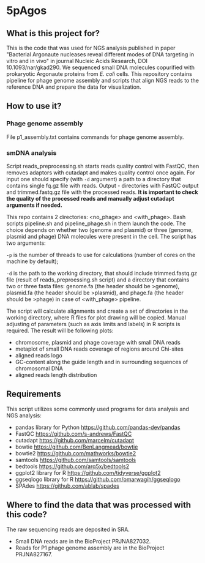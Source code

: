 # 5pAgos

## What is this project for?
This is the code that was used for NGS analysis published in paper "Bacterial Argonaute nucleases reveal different modes of DNA targeting in vitro and in vivo" in journal Nucleic Acids Research, DOI 10.1093/nar/gkad290.
We sequenced small DNA molecules copurified with prokaryotic Argonaute proteins from *E. coli* cells.
This repository contains pipeline for phage genome assembly and scripts that align NGS reads to the reference DNA and prepare the data for visualization.

## How to use it?

### Phage genome assembly
File p1_assembly.txt contains commands for phage genome assembly.

### smDNA analysis
Script reads_preprocessing.sh starts reads quality control with FastQC, then removes adaptors with cutadapt and makes quality control once again. For input one should specify (with `-d` argument) a path to a directory that contains single fq.gz file with reads. Output - directories with FastQC output and trimmed.fastq.gz file with the processed reads. **It is important to check the quality of the processed reads and manually adjust cutadapt arguments if needed.**

This repo contains 2 directories: <no_phage> and <with_phage>. Bash scripts pipeline.sh and pipeline_phage.sh in them launch the code. The choice depends on whether two (genome and plasmid) or three (genome, plasmid and phage) DNA molecules were present in the cell. The script has two arguments:
 
  `-p` is the number of threads to use for calculations (number of cores on the machine by default);
 
  `-d` is the path to the working directory, that should include trimmed.fastq.gz file (result of reads_preproessing.sh script) and a directory that contains two or three fasta files: genome.fa (the header should be >genome), plasmid.fa (the header should be >plasmid), and phage.fa (the header should be >phage) in case of <with_phage> pipeline.
 
The script will calculate alignments and create a set of directories in the working directory, where R files for plot drawing will be copied. Manual adjusting of parameters (such as axis limits and labels) in R scripts is required.
The result will be following plots:
- chromosome, plasmid and phage coverage with small DNA reads
- metaplot of small DNA reads coverage of regions around Chi-sites
- aligned reads logo
- GC-content along the guide length and in surrounding sequences of chromosomal DNA
- aligned reads length distribution

## Requirements
This script utilizes some commonly used programs for data analysis and NGS analysis:
- pandas library for Python https://github.com/pandas-dev/pandas
- FastQC https://github.com/s-andrews/FastQC
- cutadapt https://github.com/marcelm/cutadapt
- bowtie https://github.com/BenLangmead/bowtie
- bowtie2 https://github.com/mathworks/bowtie2
- samtools https://github.com/samtools/samtools
- bedtools https://github.com/arq5x/bedtools2
- ggplot2 library for R https://github.com/tidyverse/ggplot2
- ggseqlogo library for R https://github.com/omarwagih/ggseqlogo
- SPAdes https://github.com/ablab/spades

 ## Where to find the data that was processed with this code?
 The raw sequencing reads are deposited in SRA.
 - Small DNA reads are in the BioProject PRJNA827032.
 - Reads for P1 phage genome assembly are in the BioProject PRJNA827167.
